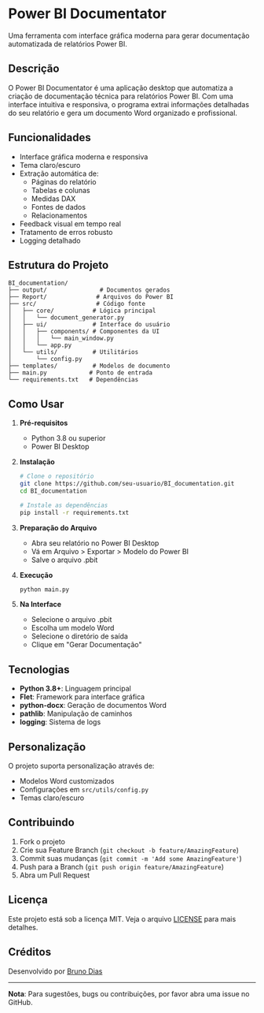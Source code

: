 # Power BI Documentator

Uma ferramenta com interface gráfica moderna para gerar documentação automatizada de relatórios Power BI.

## Descrição

O Power BI Documentator é uma aplicação desktop que automatiza a criação de documentação técnica para relatórios Power BI. Com uma interface intuitiva e responsiva, o programa extrai informações detalhadas do seu relatório e gera um documento Word organizado e profissional.

## Funcionalidades

- Interface gráfica moderna e responsiva
- Tema claro/escuro
- Extração automática de:
  - Páginas do relatório
  - Tabelas e colunas
  - Medidas DAX
  - Fontes de dados
  - Relacionamentos
- Feedback visual em tempo real
- Tratamento de erros robusto
- Logging detalhado

## Estrutura do Projeto

```
BI_documentation/
├── output/               # Documentos gerados
├── Report/              # Arquivos do Power BI
├── src/                 # Código fonte
│   ├── core/           # Lógica principal
│   │   └── document_generator.py
│   ├── ui/             # Interface do usuário
│   │   ├── components/ # Componentes da UI
│   │   │   └── main_window.py
│   │   └── app.py
│   └── utils/          # Utilitários
│       └── config.py
├── templates/          # Modelos de documento
├── main.py            # Ponto de entrada
└── requirements.txt   # Dependências
```

## Como Usar

1. **Pré-requisitos**
   - Python 3.8 ou superior
   - Power BI Desktop

2. **Instalação**
   ```bash
   # Clone o repositório
   git clone https://github.com/seu-usuario/BI_documentation.git
   cd BI_documentation

   # Instale as dependências
   pip install -r requirements.txt
   ```

3. **Preparação do Arquivo**
   - Abra seu relatório no Power BI Desktop
   - Vá em Arquivo > Exportar > Modelo do Power BI
   - Salve o arquivo .pbit

4. **Execução**
   ```bash
   python main.py
   ```

5. **Na Interface**
   - Selecione o arquivo .pbit
   - Escolha um modelo Word
   - Selecione o diretório de saída
   - Clique em "Gerar Documentação"

## Tecnologias

- **Python 3.8+**: Linguagem principal
- **Flet**: Framework para interface gráfica
- **python-docx**: Geração de documentos Word
- **pathlib**: Manipulação de caminhos
- **logging**: Sistema de logs

## Personalização

O projeto suporta personalização através de:
- Modelos Word customizados
- Configurações em `src/utils/config.py`
- Temas claro/escuro

## Contribuindo

1. Fork o projeto
2. Crie sua Feature Branch (`git checkout -b feature/AmazingFeature`)
3. Commit suas mudanças (`git commit -m 'Add some AmazingFeature'`)
4. Push para a Branch (`git push origin feature/AmazingFeature`)
5. Abra um Pull Request

## Licença

Este projeto está sob a licença MIT. Veja o arquivo [LICENSE](LICENSE) para mais detalhes.

## Créditos

Desenvolvido por [Bruno Dias](https://github.com/devdiasbr)

---

**Nota**: Para sugestões, bugs ou contribuições, por favor abra uma issue no GitHub.
